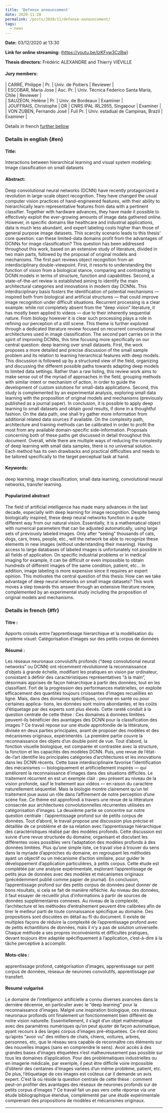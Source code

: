 ```yaml
---
title: 'Defense announcement'
date: 2020-11-20
permalink: /posts/2020/11/defense-announcement/
tags:
  - news
---
```


**Date:** 03/12/2020 at 13:30

**Link for online streaming:** (https://youtu.be/IzKFvw3CzBw)

**Thesis directors:**
Frédéric ALEXANDRE and Thierry VIÉVILLE

#### Jury members:
| CARRÉ, Philippe           | Pr.      | Univ. de Poitiers                           | Reviewer |  
| ESCOBAR, Maria Jose       | Asc. Pr. |  Univ. Técnica Federico Santa María, Chile  | Reviewer |  
| SAUZÉON, Helène           | Pr.      | Univ. de Bordeaux                           | Examiner |  
| JOUFFRAIS, Christophe     | DR       | CNRS IPAL IRL2955, Singapour                | Examiner |  
| VON ZUBEN, Fernando José  | Full Pr. | Univ. estadual de Campinas, Brazil          | Examiner |  

Details in french [further bellow](#fr)

### Details in english {#en}

#### Title: 
Interactions between hierarchical learning and visual system modeling: Image classification on small datasets

#### Abstract: 
Deep convolutional neural networks (DCNN) have recently protagonized a revolution in large-scale object recognition. They have changed the usual computer vision practices of hand-engineered
features, with their ability to hierarchically learn representative features from data with a pertinent
classifier. Together with hardware advances, they have made it possible to effectively exploit the
ever-growing amounts of image data gathered online. However, in specific domains like healthcare
and industrial applications, data is much less abundant, and expert labeling costs higher than those of
general purpose image datasets. This scarcity scenario leads to this thesis’ core question: can these
limited-data domains profit from the advantages of DCNNs for image classification? This question
has been addressed throughout this work, based on an extensive study of literature, divided in two
main parts, followed by the proposal of original models and mechanisms.
The first part reviews object recognition from an interdisciplinary double-viewpoint. First, it
resorts to understanding the function of vision from a biological stance, comparing and contrasting
to DCNN models in terms of structure, function and capabilities. Second, a state-of-the-art review
is established aiming to identify the main architectural categories and innovations in modern day
DCNNs. This interdisciplinary basis fosters the identification of potential mechanisms — inspired
both from biological and artificial structures — that could improve image recognition under difficult
situations. Recurrent processing is a clear example: while not completely absent from the “deep vision”
literature, it has mostly been applied to videos — due to their inherently sequential nature. From
biology however it is clear such processing plays a role in refining our perception of a still scene. This
theme is further explored through a dedicated literature review focused on recurrent convolutional
architectures used in image classification.
The second part carries on in the spirit of improving DCNNs, this time focusing more specifically
on our central question: deep learning over small datasets. First, the work proposes a more detailed
and precise discussion of the small sample problem and its relation to learning hierarchical features
with deep models. This discussion is followed up by a structured view of the field, organizing and
discussing the different possible paths towards adapting deep models to limited data settings. Rather
than a raw listing, this review work aims to make sense out of the myriad of approaches in the field,
grouping methods with similar intent or mechanism of action, in order to guide the development of
custom solutions for small-data applications. Second, this study is complemented by an experimental
analysis, exploring small data learning with the proposition of original models and mechanisms
(previously published as a journal paper).
In conclusion, it is possible to apply deep learning to small datasets and obtain good results, if
done in a thoughtful fashion. On the data path, one shall try gather more information from additional
related data sources if available. On the complexity path, architecture and training methods can be
calibrated in order to profit the most from any available domain-specific side-information. Proposals
concerning both of these paths get discussed in detail throughout this document. Overall, while there
are multiple ways of reducing the complexity of deep learning with small data samples, there is no
universal solution. Each method has its own drawbacks and practical difficulties and needs to be
tailored specifically to the target perceptual task at hand.

#### Keywords: 
deep learning, image classification, small data learning, convolutional neural networks,
transfer learning.


#### Popularized abstract

The field of artificial intelligence has made many advances in the last
decade, especially with deep learning for image recognition. Despite being biologically inspired, these
deep neural networks function in a quite different way from our natural vision. Essentially, it is a
mathematical object with numerical parameters that can be adjusted automatically, using large sets of
previously labeled images. Only after “seeing” thousands of cats, dogs, cars, trees, people, etc., will the
network be able to recognize these elements in new images (without understanding their meaning).
Having access to large databases of labeled images is unfortunately not possible in all fields of
application. On specific industrial problems or in medical imaging for example, it can be difficult or
even impossible to obtain hundreds of different images of the same condition, patient, etc... In addition,
image labeling is more expensive since it requires an expert opinion.
This motivates the central question of this thesis: How can we take advantage of deep neural
networks on small image datasets? This work moves a step towards this answer through an extensive
literature review, complemented by an experimental study including the proposition of original models
and mechanisms.

### Details in french {#fr}

#### Titre : 
Apports croisés entre l’apprentissage hierarchique et la modélisation du système visuel: Catégorisation d’images sur des petits corpus de données


#### Résumé :
Les réseaux neuronaux convolutifs profonds (“deep convolutional neural networks” ou DCNN)
ont récemment révolutionné la reconnaissance d’objets à grande échelle, modifiant les pratiques en
vision par ordinateur, consistant à définir des caractéristiques représentatives “à la main”, désormais
apprises de façon hiérarchique à partir des données, tout en les classifiant. Fort de la progression
des performances matérielles, on exploite efficacement des quantités toujours croissantes d’images
recueillies en ligne. Mais, dans des domaines spécifiques, comme en santé ou pour certaines applica-
tions, les données sont moins abondantes, et les coûts d’étiquetage par des experts sont plus élevés.
Cette rareté conduit à la question centrale de cette thèse : Ces domaines à données limitées peuvent-ils
bénéficier des avantages des DCNN pour la classification des images ? Ce travail repose sur une étude
approfondie de la littérature, divisée en deux parties principales, avant de proposer des modèles et
des mécanismes originaux, expérimentés.
La première partie couvre la reconnaissance des objets d’un double point de vue. Tout d’abord, la
fonction visuelle biologique, est comparée et contrastée avec la structure, la fonction et les capacités des
modèles DCNN. Puis, une revue de l’état-de-l’art identifie les principales catégories d’architectures
et les innovations dans les DCNN récents. Cette base interdisciplinaire favorise l’identification des
mécanismes — biologiquement et artificiellement inspirés — qui améliorent la reconnaissance d’images
dans des situations difficiles. Le traitement récurrent en est un exemple clair : peu présent au niveau
de la vision profonde, sauf le traitement aux vidéos — en raison du caractère naturellement séquentiel.
Mais la biologie montre clairement qu’un tel traitement joue aussi un rôle dans l’affinement de notre
perception d’une scène fixe. Ce thème est approfondi à travers une revue de la littérature consacrée
aux architectures convolutionnelles récurrentes utilisées en catégorisation d’images.
La deuxième partie se concentre sur notre question centrale : l’apprentissage profond sur de
petits corpus de données. Tout d’abord, le travail propose une discussion plus précise et détaillée
de ce problème et de sa relation avec l’apprentissage hiérarchique des caractéristiques réalisé par
des modèles profonds. Cette discussion est suivie d’une revue structurée du domaine, organisant et
discutant les différentes voies possibles vers l’adaptation des modèles profonds à des données limitées.
Plus qu’une simple liste, ce travail vise à trouver du sens dans la myriade d’approches du domaine,
en regroupant les méthodes ayant un objectif ou un mécanisme d’action similaire, pour guider le
développement d’application particulières, à petits corpus. Cette étude est complétée par une analyse
expérimentale, explorant l’apprentissage de petits jeux de données avec des modèles et mécanismes
originaux (précédemment publié comme papier de journal).
En conclusion, l’apprentissage profond sur des petits corpus de données peut donner de bons
résultats, si cela se fait de manière réfléchie. Au niveau des données, il faut essayer de recueillir plus
d’informations à partir de sources de données supplémentaires connexes. Au niveau de la complexité,
l’architecture et les méthodes d’entraînement peuvent être calibrées afin de tirer le meilleur parti
de toute connaissance spécifique au domaine. Des propositions sont discutées en détail au fil du
document. Il existe de multiples façons de réduire la complexité de l’apprentissage profond avec de
petits échantillons de données, mais il n’y a pas de solution universelle. Chaque méthode a ses propres
inconvénients et difficultés pratiques, devant toujours être adaptée spécifiquement à l’application,
c’est-à-dire à la tâche perceptive à accomplir.
#### Mots-clés : 
apprentissage profond, catégorisation d’images, apprentissage sur petit corpus de données,
réseaux de neurones convolutifs, apprentissage par transfert.


#### Resumé vulgarisé
Le domaine de l’intelligence artificielle a connu diverses avancées
dans la dernière décennie, en particulier avec le “deep learning” pour la reconnaissance d’images.
Malgré une inspiration biologique, ces réseaux neuronaux profonds ont finalement un fonctionnement
bien différent de notre vision naturelle. Essentiellement, il s’agit d’un objet mathématique avec des
paramètres numériques qu’on peut ajuster de façon automatique, ayant recours à des larges corpus
d’images pré-étiquetées. Ce n’est donc qu’après “avoir vu” des milliers de chats, chiens, voitures,
arbres, personnes, etc, que le réseau sera capable de reconnaître ces éléments sur des nouvelles images
(sans en comprendre le sens).
Avoir accès à des grandes bases d’images étiquetées n’est malheureusement pas possible sur
tous les domaines d’application. Pour des problématiques industrielles ou en imagerie médicale, par
exemple, il peut être difficile voire impossible d’obtenir des centaines d’images variées d’un même
problème, patient, etc. De plus, l’étiquetage de ces images est coûteux car il demande un avis expert.
C’est là où réside la question centrale de cette thèse : comment peut-on profiter des avantages des
réseaux de neurones profonds sur de petits corpus d’images ? Ce travail fait un pas vers cette réponse
via une étude bibliographique étendue, complémenté par une étude expérimentale comprenant des
propositions de modèles et mécanismes originaux.

------